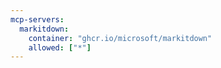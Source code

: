 ```yaml
---
mcp-servers:
  markitdown:
    container: "ghcr.io/microsoft/markitdown"
    allowed: ["*"]
---
```

